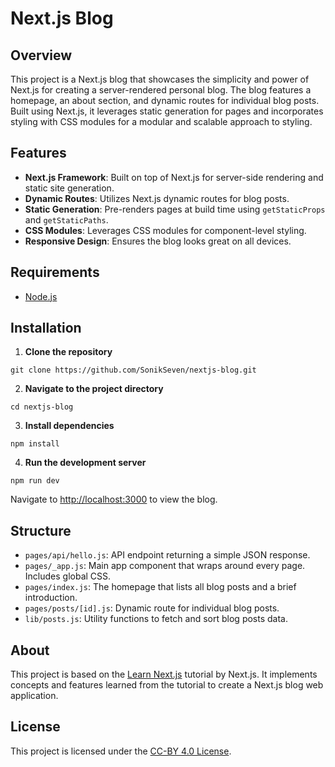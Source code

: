 # Next.js Blog

## Overview

This project is a Next.js blog that showcases the simplicity and power of Next.js for creating a server-rendered personal blog. The blog features a homepage, an about section, and dynamic routes for individual blog posts. Built using Next.js, it leverages static generation for pages and incorporates styling with CSS modules for a modular and scalable approach to styling.

## Features

- **Next.js Framework**: Built on top of Next.js for server-side rendering and static site generation.
- **Dynamic Routes**: Utilizes Next.js dynamic routes for blog posts.
- **Static Generation**: Pre-renders pages at build time using `getStaticProps` and `getStaticPaths`.
- **CSS Modules**: Leverages CSS modules for component-level styling.
- **Responsive Design**: Ensures the blog looks great on all devices.

## Requirements

- [Node.js](https://nodejs.org/)

## Installation

1. **Clone the repository**

```
git clone https://github.com/SonikSeven/nextjs-blog.git
```

2. **Navigate to the project directory**

```
cd nextjs-blog
```

3. **Install dependencies**

```
npm install
```

4. **Run the development server**

```
npm run dev
```

Navigate to [http://localhost:3000](http://localhost:3000) to view the blog.

## Structure

- `pages/api/hello.js`: API endpoint returning a simple JSON response.
- `pages/_app.js`: Main app component that wraps around every page. Includes global CSS.
- `pages/index.js`: The homepage that lists all blog posts and a brief introduction.
- `pages/posts/[id].js`: Dynamic route for individual blog posts.
- `lib/posts.js`: Utility functions to fetch and sort blog posts data.

## About

This project is based on the [Learn Next.js](https://nextjs.org/learn) tutorial by Next.js. It implements concepts and features learned from the tutorial to create a Next.js blog web application.

## License

This project is licensed under the [CC-BY 4.0 License](LICENSE.txt).
